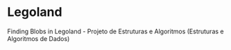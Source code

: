# Legoland
Finding Blobs in Legoland - Projeto de Estruturas e Algoritmos (Estruturas e Algoritmos de Dados)
